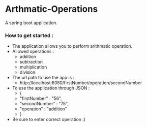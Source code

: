 # Arthmatic-Operations
 A spring boot application.
### How to get started :
 * The application allows you to perform arithmatic operation.
 * Allowed operations :
   * addition
   * subtraction
   * multiplication
   * division
 * The url path to use the app is :
   * http://localhost:8080/firstNumber/operation/secondNumber
 * To use the application through JSON :
   * {
   * "firstNumber" : "56",
   * "secondNumber" : "75",
   * "operation" : "addition"
   * }
 * Be sure to enter correct operation :)
